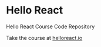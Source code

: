 # Hello React
Hello React Course Code Repository

Take the course at <a href="http://www.helloreact.io" target="_blank">helloreact.io</a>
